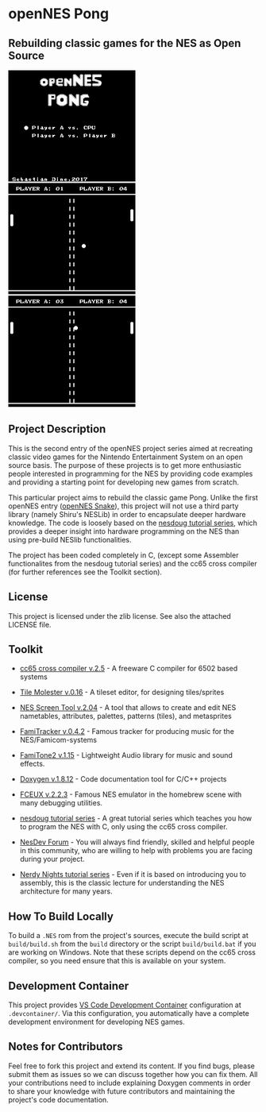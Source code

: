 # openNES Pong
## Rebuilding classic games for the NES as Open Source  
![IMG1](pong1.png) ![IMG2](pong2.png) ![IMG3](pong3.png)

## Project Description
This is the second entry of the openNES project series aimed at recreating classic video games
for the Nintendo Entertainment System on an open source basis.
The purpose of these projects is to get more enthusiastic people interested in programming for the NES by providing code examples and providing a starting point for developing new games from scratch.

This particular project aims to rebuild the classic game Pong. Unlike the first openNES entry ([openNES Snake](https://github.com/sebastiandine/openNES-Snake)),
this project will not use a third party library (namely Shiru's NESLib) in order to encapsulate deeper hardware
knowledge. The code is loosely based on the [nesdoug tutorial series](https://nesdoug.com/), which provides a deeper insight into
hardware programming on the NES than using pre-build NESlib functionalities.

The project has been coded completely in C, (except some Assembler functionalites from the nesdoug tutorial series)
and the cc65 cross compiler (for further references see the Toolkit section).

## License
This project is licensed under the zlib license. See also the attached LICENSE file.

## Toolkit
* [cc65 cross compiler v.2.5](https://github.com/cc65/cc65) - A freeware C compiler for 6502 based systems

* [Tile Molester v.0.16](http://www.romhacking.net/utilities/109/) - A tileset editor, for designing tiles/sprites

* [NES Screen Tool v.2.04](https://shiru.untergrund.net/software.shtml) - A tool that allows to create and edit NES nametables, attributes, palettes, patterns (tiles), and metasprites

* [FamiTracker v.0.4.2](http://famitracker.com) - Famous tracker for producing music for the NES/Famicom-systems

* [FamiTone2 v.1.15](https://shiru.untergrund.net/code.shtml) - Lightweight Audio library for music and sound effects. 

* [Doxygen v.1.8.12](http://www.stack.nl/~dimitri/doxygen/) - Code documentation tool for C/C++ projects

* [FCEUX v.2.2.3](http://www.fceux.com/web/home.html) - Famous NES emulator in the homebrew scene with many debugging utilities.

* [nesdoug tutorial series](https://nesdoug.com/) - A great tutorial series which teaches you how to program the NES with C, only using the cc65 cross compiler.

* [NesDev Forum](http://forums.nesdev.com/) - You will always find friendly, skilled and helpful people in this community, who are willing to help with problems you are facing during your project.

* [Nerdy Nights tutorial series](http://nintendoage.com/pub/faq/NA/index.html?load=nerdy_nights_out.html) - Even if it is based on introducing you to assembly, this is the classic lecture for understanding the NES architecture for many years.


## How To Build Locally
To build a `.NES` rom from the project's sources, execute the build script at `build/build.sh` from the `build` directory or the script `build/build.bat` if you are working on Windows. Note that these scripts depend on the cc65 cross compiler, so you need ensure that this is available on your system.

## Development Container
This project provides [VS Code Development Container](https://code.visualstudio.com/docs/remote/containers) configuration at `.devcontainer/`. Via this configuration, you automatically have a complete development environment for developing NES games.

## Notes for Contributors
Feel free to fork this project and extend its content. If you find bugs, please submit them as issues so we can discuss together how you can fix them. 
All your contributions need to include explaining Doxygen comments in order to share your knowledge with future contributors and maintaining the project's code documentation.

